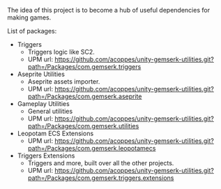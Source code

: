 The idea of this project is to become a hub of useful dependencies for making games.

List of packages: 

* Triggers
    - Triggers logic like SC2.
    - UPM url: https://github.com/acoppes/unity-gemserk-utilities.git?path=/Packages/com.gemserk.triggers
* Aseprite Utilities
    - Aseprite assets importer.
    - UPM url: https://github.com/acoppes/unity-gemserk-utilities.git?path=/Packages/com.gemserk.aseprite
* Gameplay Utilities
    - General utilities
    - UPM url: https://github.com/acoppes/unity-gemserk-utilities.git?path=/Packages/com.gemserk.utilities
* Leopotam ECS Extensions
    - UPM url: https://github.com/acoppes/unity-gemserk-utilities.git?path=/Packages/com.gemserk.leopotamecs
* Triggers Extensions
    - Triggers and more, built over all the other projects.
    - UPM url: https://github.com/acoppes/unity-gemserk-utilities.git?path=/Packages/com.gemserk.triggers.extensions